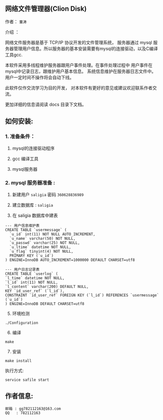 ## 网络文件管理器(Clion Disk)

作者： `董涛`

介绍 ：

网络文件服务器是基于 TCP/IP 协议开发的文件管理系统， 服务器通过 mysql 服务器管理用户信息。所以服务器的基本安装需要有mysql的连接驱动，以及C编译工具gcc.

本软件采用多线程维护服务器跟用户事件处理。在事件处理过程中 用户事件在mysql中记录日志，跟维护用户基本信息。 系统信息维护在服务器日志文件中。用户一定时间不操作将会自动下线。

此软件仅作交流学习为目的开发， 对本软件有更好的意见或建议欢迎联系作者交流。

更加详细的信息请阅读 docs 目录下文档。

## 如何安装:

### 1. 准备条件：

1. mysql的连接驱动程序

2. gcc 编译工具

3. mysql服务器

### 2. mysql 服务器准备 :


1. 新建用户 `saligia` 密码 `360628836989`

2. 建立数据库 : `saligia`

3. 在 saligia 数据库中建表

```
--- 用户信息维护表
CREATE TABLE `usermessage` (
  `u_id` int(11) NOT NULL AUTO_INCREMENT,
  `u_name` varchar(50) NOT NULL,
  `u_passwd` varchar(25) NOT NULL,
  `u_ltime` datetime NOT NULL,
  `u_flag` tinyint(4) NOT NULL,
  PRIMARY KEY (`u_id`)
) ENGINE=InnoDB AUTO_INCREMENT=1000000 DEFAULT CHARSET=utf8

--- 用户日志记录表
CREATE TABLE `userlog` (
`l_time` datetime NOT NULL,
`l_id` int(11) NOT NULL,
`l_content` varchar(200) DEFAULT NULL,
KEY `id_user_ref` (`l_id`),
CONSTRAINT `id_user_ref` FOREIGN KEY (`l_id`) REFERENCES `usermessage` (`u_id`)
) ENGINE=InnoDB DEFAULT CHARSET=utf8

```

5. 环境检测

```
./Configuration
```

6. 编译
```
make
```
7. 安装
```
make install
```

执行方式:

```
service safile start
```

## 作者信息:

```
邮箱 : gg782112163@163.com
QQ   : 782112163
```
